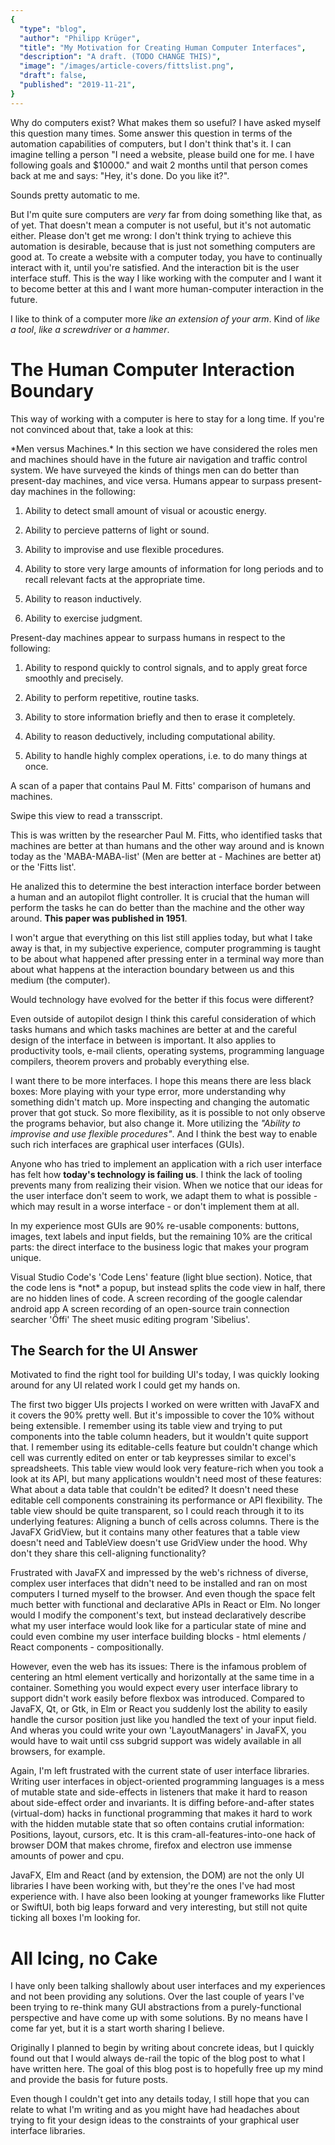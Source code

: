 ```yaml
---
{
  "type": "blog",
  "author": "Philipp Krüger",
  "title": "My Motivation for Creating Human Computer Interfaces",
  "description": "A draft. (TODO CHANGE THIS)",
  "image": "/images/article-covers/fittslist.png",
  "draft": false,
  "published": "2019-11-21",
}
---
```


Why do computers exist? What makes them so useful?
I have asked myself this question many times. Some answer this question in terms of the automation capabilities of computers, but I don't think that's it. I can imagine telling a person "I need a website, please build one for me. I have following goals and $10000." and wait 2 months until that person comes back at me and says: "Hey, it's done. Do you like it?".

Sounds pretty automatic to me.

But I'm quite sure computers are *very* far from doing something like that, as of yet. That doesn't mean a computer is not useful, but it's not automatic either. Please don't get me wrong: I don't think trying to achieve this automation is desirable, because that is just not something computers are good at. To create a website with a computer today, you have to continually interact with it, until you're satisfied. And the interaction bit is the user interface stuff. This is the way I like working with the computer and I want it to become better at this and I want more human-computer interaction in the future.

I like to think of a computer more *like an extension of your arm*. Kind of *like a tool*, *like a screwdriver* or *a hammer*.

# The Human Computer Interaction Boundary

This way of working with a computer is here to stay for a long time. If you're not convinced about that, take a look at this:

<Carusel>
<Markdown id="maba-maba-text">
*Men versus Machines.* In this section we have considered the roles men and machines should have in the future air navigation and traffic control system. We have surveyed the kinds of things men can do better than present-day machines, and vice versa.
Humans appear to surpass present-day machines in the following:

1. Ability to detect small amount of visual or acoustic energy.

2. Ability to percieve patterns of light or sound.

3. Ability to improvise and use flexible procedures.

4. Ability to store very large amounts of information for long periods and to recall relevant facts at the appropriate time.

5. Ability to reason inductively.

6. Ability to exercise judgment.

Present-day machines appear to surpass humans in respect to the following:

1. Ability to respond quickly to control signals, and to apply great force smoothly and precisely.

2. Ability to perform repetitive, routine tasks.

3. Ability to store information briefly and then to erase it completely.

4. Ability to reason deductively, including computational ability.

5. Ability to handle highly complex operations, i.e. to do many things at once.
</Markdown>
<ImgCaptioned id="maba-maba-image" src="/images/content/FirstMABAMABA.png" alt="A scan of a paper that contains Paul M. Fitts' comparison of humans and machines">
A scan of a paper that contains Paul M. Fitts' comparison of humans and machines.

Swipe this view to read a transscript.
</ImgCaptioned>
</Carusel>

This is was written by the researcher Paul M. Fitts, who identified tasks that machines are better at than humans and the other way around and is known today as the 'MABA-MABA-list' (Men are better at - Machines are better at) or the 'Fitts list'.

He analized this to determine the best interaction interface border between a human and an autopilot flight controller. It is crucial that the human will perform the tasks he can do better than the machine and the other way around. **This paper was published in 1951**.

I won't argue that everything on this list still applies today, but what I take away is that, in my subjective experience, computer programming is taught to be about what happened after pressing enter in a terminal way more than about what happens at the interaction boundary between us and this medium (the computer). 

Would technology have evolved for the better if this focus were different?

Even outside of autopilot design I think this careful consideration of which tasks humans and which tasks machines are better at and the careful design of the interface in between is important. It also applies to productivity tools, e-mail clients, operating systems, programming language compilers, theorem provers and probably everything else.

I want there to be more interfaces. I hope this means there are less black boxes:
More playing with your type error, more understanding why something didn't match up.
More inspecting and changing the automatic prover that got stuck.
So more flexibility, as it is possible to not only observe the programs behavior, but also change it.
More utilizing the *"Ability to improvise and use flexible procedures"*.
And I think the best way to enable such rich interfaces are graphical user interfaces (GUIs).

Anyone who has tried to implement an application with a rich user interface has felt how **today's technology is failing us**. I think the lack of tooling prevents many from realizing their vision. When we notice that our ideas for the user interface don't seem to work, we adapt them to what is possible - which may result in a worse interface - or don't implement them at all.

In my experience most GUIs are 90% re-usable components: buttons, images, text labels and input fields, but the remaining 10% are the critical parts: the direct interface to the business logic that makes your program unique.

<Carusel>
<ImgCaptioned id="vscode-code-lens" src="/images/content/vscode-code-lens.png" alt="Visual Studio Code's 'Code Lens' feature">
Visual Studio Code's 'Code Lens' feature (light blue section). Notice, that the code lens is *not* a popup, but instead splits the code view in half, there are no hidden lines of code.
</ImgCaptioned>
<VideoCaptioned id="calendar-recording" src="/images/content/calendar-recording.mp4" alt="A screen recording of the google calendar android app">
A screen recording of the google calendar android app
</VideoCaptioned>
<VideoCaptioned id="oeffi-screen-record" src="/images/content/oeffi-screen-record.mp4" alt="A screen recording of an open-source train connection searcher 'Öffi'">
A screen recording of an open-source train connection searcher 'Öffi'
</VideoCaptioned>
<ImgCaptioned id="sibelius-image" src="/images/content/sibelius.jpg" alt="The sheet music editing program 'Sibelius'.">
The sheet music editing program 'Sibelius'.
</ImgCaptioned>
</Carusel>

## The Search for the UI Answer

Motivated to find the right tool for building UI's today, I was quickly looking around for any UI related work I could get my hands on.

The first two bigger UIs projects I worked on were written with JavaFX and it covers the 90% pretty well. But it's impossible to cover the 10% without being extensible. I remember using its table view and trying to put components into the table column headers, but it wouldn't quite support that. I remember using its editable-cells feature but couldn't change which cell was currently edited on enter or tab keypresses similar to excel's spreadsheets.
This table view would look very feature-rich when you took a look at its API, but many applications wouldn't need most of these features: What about a data table that couldn't be edited? It doesn't need these editable cell components constraining its performance or API flexibility.
The table view should be quite transparent, so I could reach through it to its underlying features: Aligning a bunch of cells across columns.
There is the JavaFX GridView, but it contains many other features that a table view doesn't need and TableView doesn't use GridView under the hood. Why don't they share this cell-aligning functionality?

Frustrated with JavaFX and impressed by the web's richness of diverse, complex user interfaces that didn't need to be installed and ran on most computers I turned myself to the browser. And even though the space felt much better with functional and declarative APIs in React or Elm. No longer would I modify the component's text, but instead declaratively describe what my user interface would look like for a particular state of mine and could even combine my user interface building blocks - html elements / React components - compositionally.

However, even the web has its issues: There is the infamous problem of centering an html element vertically and horizontally at the same time in a container. Something you would expect every user interface library to support didn't work easily before flexbox was introduced.
Compared to JavaFX, Qt, or Gtk, in Elm or React you suddenly lost the ability to easily handle the cursor position just like you handled the text of your input field.
And wheras you could write your own 'LayoutManagers' in JavaFX, you would have to wait until css subgrid support was widely available in all browsers, for example.

Again, I'm left frustrated with the current state of user interface libraries. Writing user interfaces in object-oriented programming languages is a mess of mutable state and side-effects in listeners that make it hard to reason about side-effect order and invariants. It is diffing before-and-after states (virtual-dom) hacks in functional programming that makes it hard to work with the hidden mutable state that so often contains crutial information: Positions, layout, cursors, etc. It is this cram-all-features-into-one hack of browser DOM that makes chrome, firefox and electron use immense amounts of power and cpu.

JavaFX, Elm and React (and by extension, the DOM) are not the only UI libraries I have been working with, but they're the ones I've had most experience with. I have also been looking at younger frameworks like Flutter or SwiftUI, both big leaps forward and very interesting, but still not quite ticking all boxes I'm looking for.

# All Icing, no Cake

I have only been talking shallowly about user interfaces and my experiences and not been providing any solutions. Over the last couple of years I've been trying to re-think many GUI abstractions from a purely-functional perspective and have come up with some solutions. By no means have I come far yet, but it is a start worth sharing I believe.

Originally I planned to begin by writing about concrete ideas, but I quickly found out that I would always de-rail the topic of the blog post to what I have written here. The goal of this blog post is to hopefully free up my mind and provide the basis for future posts.

Even though I couldn't get into any details today, I still hope that you can relate to what I'm writing and as you might have had headaches about trying to fit your design ideas to the constraints of your graphical user interface libraries.
